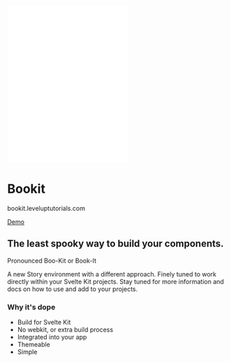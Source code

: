 ![Gangsta Boo](./static/lilboo.png)

# Bookit

bookit.leveluptutorials.com

[Demo](https://bookit.leveluptutorials.com/book)

## The least spooky way to build your components.

Pronounced Boo-Kit or Book-It

A new Story environment with a different approach. Finely tuned to work directly within your Svelte Kit projects. Stay tuned for more information and docs on how to use and add to your projects.

### Why it's dope

- Build for Svelte Kit
- No webkit, or extra build process
- Integrated into your app
- Themeable
- Simple
